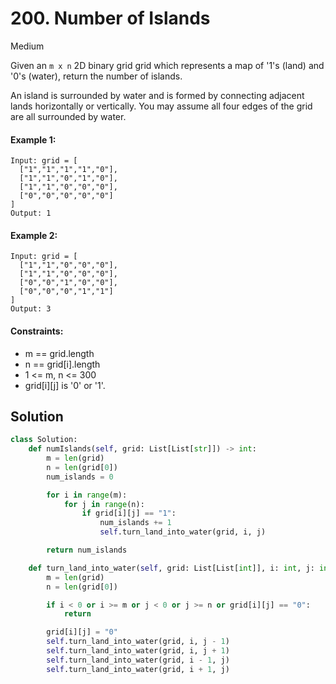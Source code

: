 # 200. Number of Islands

Medium

Given an `m x n` 2D binary grid grid which represents a map of '1's (land) and '0's (water), return the number of islands.

An island is surrounded by water and is formed by connecting adjacent lands horizontally or vertically. You may assume all four edges of the grid are all surrounded by water.

#### Example 1:

```
Input: grid = [
  ["1","1","1","1","0"],
  ["1","1","0","1","0"],
  ["1","1","0","0","0"],
  ["0","0","0","0","0"]
]
Output: 1
```

#### Example 2:

```
Input: grid = [
  ["1","1","0","0","0"],
  ["1","1","0","0","0"],
  ["0","0","1","0","0"],
  ["0","0","0","1","1"]
]
Output: 3
```

#### Constraints:

- m == grid.length
- n == grid[i].length
- 1 <= m, n <= 300
- grid[i][j] is '0' or '1'.

## Solution

```python
class Solution:
    def numIslands(self, grid: List[List[str]]) -> int:
        m = len(grid)
        n = len(grid[0])
        num_islands = 0

        for i in range(m):
            for j in range(n):
                if grid[i][j] == "1":
                    num_islands += 1
                    self.turn_land_into_water(grid, i, j)

        return num_islands

    def turn_land_into_water(self, grid: List[List[int]], i: int, j: int):
        m = len(grid)
        n = len(grid[0])

        if i < 0 or i >= m or j < 0 or j >= n or grid[i][j] == "0":
            return

        grid[i][j] = "0"
        self.turn_land_into_water(grid, i, j - 1)
        self.turn_land_into_water(grid, i, j + 1)
        self.turn_land_into_water(grid, i - 1, j)
        self.turn_land_into_water(grid, i + 1, j)
```
